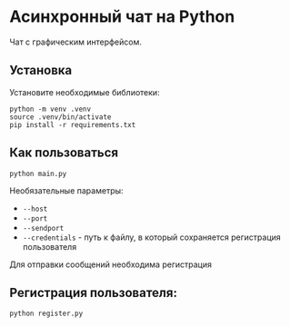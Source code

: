 # Асинхронный чат на Python

Чат с графическим интерфейсом. 


## Установка

Установите необходимые библиотеки:
```
python -m venv .venv
source .venv/bin/activate
pip install -r requirements.txt
```

## Как пользоваться 

```
python main.py
```

Необязательные параметры:
- `--host`
- `--port`
- `--sendport`
- `--credentials` - путь к файлу, в который сохраняется регистрация пользователя

Для отправки сообщений необходима регистрация

## Регистрация пользователя:

```
python register.py
```



